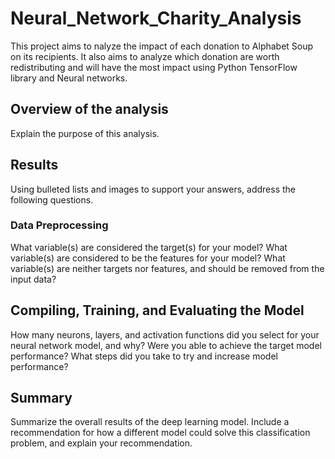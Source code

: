 # Neural_Network_Charity_Analysis

This project aims to nalyze the impact of each donation to Alphabet Soup on its recipients. It also aims to analyze which donation are worth redistributing and will have the most impact using Python TensorFlow library and Neural networks.

## Overview of the analysis
Explain the purpose of this analysis.

## Results
Using bulleted lists and images to support your answers, address the following questions.

### Data Preprocessing
What variable(s) are considered the target(s) for your model?
What variable(s) are considered to be the features for your model?
What variable(s) are neither targets nor features, and should be removed from the input data?

## Compiling, Training, and Evaluating the Model
How many neurons, layers, and activation functions did you select for your neural network model, and why?
Were you able to achieve the target model performance?
What steps did you take to try and increase model performance?

## Summary
Summarize the overall results of the deep learning model. Include a recommendation for how a different model could solve this classification problem, and explain your recommendation.




